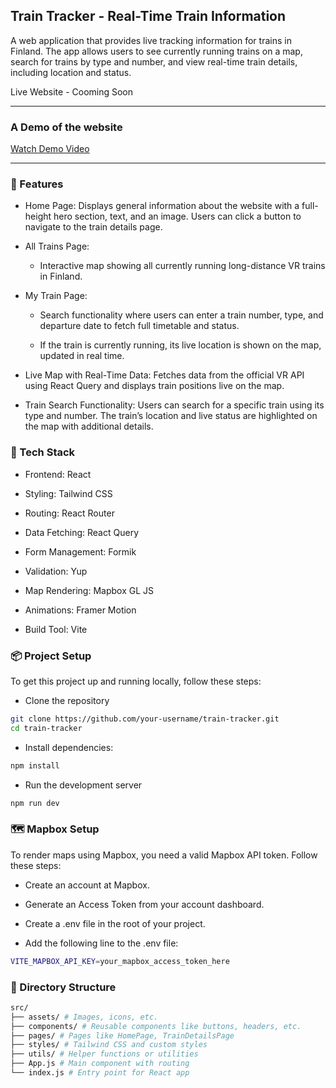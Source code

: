 ## Train Tracker - Real-Time Train Information

A web application that provides live tracking information for trains in Finland. The app allows users to see currently running trains on a map, search for trains by type and number, and view real-time train details, including location and status.

Live Website - Cooming Soon

---

### A Demo of the website

[Watch Demo Video](https://drive.google.com/file/d/1Qkl6kU6e1MP5usNEC7L-TeliqgozlSez/view)

---

### 🚀 Features

- Home Page: Displays general information about the website with a full-height hero section, text, and an image. Users can click a button to navigate to the train details page.

- All Trains Page:

  - Interactive map showing all currently running long-distance VR trains in Finland.

- My Train Page:

  - Search functionality where users can enter a train number, type, and departure date to fetch full timetable and status.

  - If the train is currently running, its live location is shown on the map, updated in real time.

- Live Map with Real-Time Data: Fetches data from the official VR API using React Query and displays train positions live on the map.

- Train Search Functionality: Users can search for a specific train using its type and number. The train’s location and live status are highlighted on the map with additional details.

### 🧰 Tech Stack

- Frontend: React

- Styling: Tailwind CSS

- Routing: React Router

- Data Fetching: React Query

- Form Management: Formik

- Validation: Yup

- Map Rendering: Mapbox GL JS

- Animations: Framer Motion

- Build Tool: Vite

### 📦 Project Setup

To get this project up and running locally, follow these steps:

- Clone the repository

```sh
git clone https://github.com/your-username/train-tracker.git
cd train-tracker
```

- Install dependencies:

```sh
npm install
```

- Run the development server

```sh
npm run dev
```

### 🗺️ Mapbox Setup

To render maps using Mapbox, you need a valid Mapbox API token. Follow these steps:

- Create an account at Mapbox.

- Generate an Access Token from your account dashboard.

- Create a .env file in the root of your project.

- Add the following line to the .env file:

```sh
VITE_MAPBOX_API_KEY=your_mapbox_access_token_here
```

### 📁 Directory Structure

```sh
src/
├── assets/ # Images, icons, etc.
├── components/ # Reusable components like buttons, headers, etc.
├── pages/ # Pages like HomePage, TrainDetailsPage
├── styles/ # Tailwind CSS and custom styles
├── utils/ # Helper functions or utilities
├── App.js # Main component with routing
└── index.js # Entry point for React app
```
